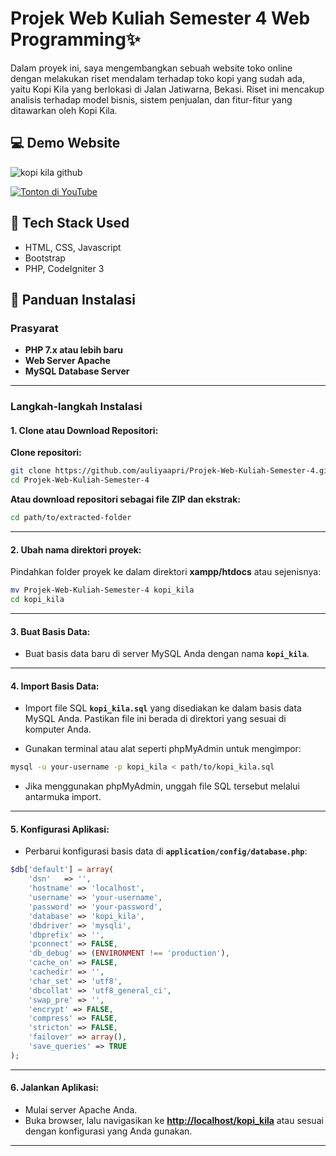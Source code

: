 # Projek Web Kuliah Semester 4 Web Programming✨

Dalam proyek ini, saya mengembangkan sebuah website toko online dengan melakukan riset mendalam terhadap toko kopi yang sudah ada, yaitu Kopi Kila yang berlokasi di Jalan Jatiwarna, Bekasi. Riset ini mencakup analisis terhadap model bisnis, sistem penjualan, dan fitur-fitur yang ditawarkan oleh Kopi Kila.

## 💻 Demo Website
![kopi kila github](https://github.com/user-attachments/assets/e9177316-aa35-4817-85b3-51d9a6f7fd37)

[![Tonton di YouTube](https://img.shields.io/badge/Tonton%20di%20YouTube-FF0000?style=for-the-badge&logo=youtube&logoColor=white)]([https://www.youtube.com/watch?v=zfqBxEmlhbI&t=5s](https://www.youtube.com/watch?v=wdxuAd8G5-I))

## 🚀 Tech Stack Used
- HTML, CSS, Javascript
- Bootstrap
- PHP, CodeIgniter 3

## 📝 Panduan Instalasi

### Prasyarat

- **PHP 7.x atau lebih baru**
- **Web Server Apache**
- **MySQL Database Server**

---

### Langkah-langkah Instalasi

#### 1. Clone atau Download Repositori:

**Clone repositori:**

```bash
git clone https://github.com/auliyaapri/Projek-Web-Kuliah-Semester-4.git
cd Projek-Web-Kuliah-Semester-4
```

**Atau download repositori sebagai file ZIP dan ekstrak:**

```bash
cd path/to/extracted-folder
```

---

#### 2. Ubah nama direktori proyek:

Pindahkan folder proyek ke dalam direktori **xampp/htdocs** atau sejenisnya:

```bash
mv Projek-Web-Kuliah-Semester-4 kopi_kila
cd kopi_kila
```

---

#### 3. Buat Basis Data:

- Buat basis data baru di server MySQL Anda dengan nama **`kopi_kila`**.

---

#### 4. Import Basis Data:

- Import file SQL **`kopi_kila.sql`** yang disediakan ke dalam basis data MySQL Anda. Pastikan file ini berada di direktori yang sesuai di komputer Anda.

- Gunakan terminal atau alat seperti phpMyAdmin untuk mengimpor:

```bash
mysql -u your-username -p kopi_kila < path/to/kopi_kila.sql
```

- Jika menggunakan phpMyAdmin, unggah file SQL tersebut melalui antarmuka import.

---

#### 5. Konfigurasi Aplikasi:

- Perbarui konfigurasi basis data di **`application/config/database.php`**:

```php
$db['default'] = array(
    'dsn'   => '',
    'hostname' => 'localhost',
    'username' => 'your-username',
    'password' => 'your-password',
    'database' => 'kopi_kila',
    'dbdriver' => 'mysqli',
    'dbprefix' => '',
    'pconnect' => FALSE,
    'db_debug' => (ENVIRONMENT !== 'production'),
    'cache_on' => FALSE,
    'cachedir' => '',
    'char_set' => 'utf8',
    'dbcollat' => 'utf8_general_ci',
    'swap_pre' => '',
    'encrypt' => FALSE,
    'compress' => FALSE,
    'stricton' => FALSE,
    'failover' => array(),
    'save_queries' => TRUE
);
```

---

#### 6. Jalankan Aplikasi:

- Mulai server Apache Anda.
- Buka browser, lalu navigasikan ke **[http://localhost/kopi_kila](http://localhost/kopi_kila)** atau sesuai dengan konfigurasi yang Anda gunakan.

---


